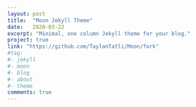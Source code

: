 ```yaml
---
layout: post
title:  "Moon Jekyll Theme"
date:   2020-03-22
excerpt: "Minimal, one column Jekyll theme for your blog."
project: true
link: "https://github.com/TaylanTatli/Moon/fork"
#tag:
#- jekyll
#- moon
#- blog
#- about
#- theme
comments: true
---
```


